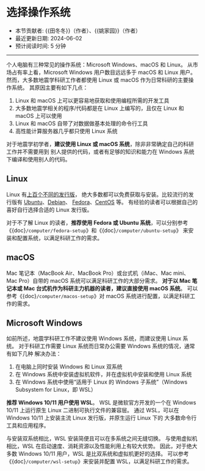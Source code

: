 # 选择操作系统

- 本节贡献者: {{田冬冬}}（作者）、{{姚家园}}（作者）
- 最近更新日期: 2024-06-02
- 预计阅读时间: 5 分钟

----

个人电脑有三种常见的操作系统：Microsoft Windows、macOS 和 Linux。
从市场占有率上看，Microsoft Windows 用户数目远远多于 macOS 和 Linux 用户。
然而，大多数地震学科研工作者都使用 Linux 或 macOS 作为日常科研的主要操作系统。
其原因主要有如下几点：

1. Linux 和 macOS 上可以更容易地获取和使用编程所需的开发工具
2. 大多数地震学相关的程序/代码都是在 Linux 上编写的，且仅在 Linux 和 macOS 上可以使用
3. Linux 和 macOS 自带了对数据做基本处理的命令行工具
4. 高性能计算服务器几乎都只使用 Linux 系统

对于地震学初学者，**建议使用 Linux 或 macOS 系统**，除非非常确定自己的科研工作并不需要用到
别人提供的代码，或者有足够的知识和能力在 Windows 系统下编译和使用别人的代码。

## Linux

Linux 有[上百个不同的发行版](https://distrowatch.com/)，
绝大多数都可以免费获取与安装。比较流行的发行版有
[Ubuntu](https://ubuntu.com/)、[Debian](https://www.debian.org/)、
[Fedora](https://getfedora.org/)、[CentOS](https://www.centos.org/) 等。
有经验的读者可以根据自己的喜好自行选择合适的 Linux 发行版。

对于不了解 Linux 的读者，**推荐使用 Fedora 或 Ubuntu 系统**，可以分别参考
《{doc}`/computer/fedora-setup`》和《{doc}`/computer/ubuntu-setup`》
来安装和配置系统，以满足科研工作的需求。

## macOS

Mac 笔记本（MacBook Air、MacBook Pro）或台式机（iMac、Mac mini、Mac Pro）自带的
macOS 系统可以满足科研工作的大部分需求。
**对于以 Mac 笔记本或 Mac 台式机作为科研主力机器的读者，建议直接使用 macOS 系统**。
可以参考《{doc}`/computer/macos-setup`》对 macOS 系统进行配置，以满足科研工作的需求。

## Microsoft Windows

如前所述，地震学科研工作不建议使用 Windows 系统，而建议使用 Linux 系统。
对于科研工作需要 Linux 系统而日常办公需要 Windows 系统的情况，通常有如下几种
解决办法：

1. 在电脑上同时安装 Windows 和 Linux 双系统
2. 在 Windows 系统中安装虚拟机软件，并在虚拟机中安装和使用 Linux 系统
3. 在 Windows 系统中使用“适用于 Linux 的 Windows 子系统”（Windows Subsystem for Linux，即 WSL）

**推荐 Windows 10/11 用户使用 WSL**。
WSL 是微软官方开发的一个在 Windows 10/11 上运行原生 Linux 二进制可执行文件的兼容层。
通过 WSL，可以在 Windows 10/11 上安装主流 Linux 发行版，并原生运行 Linux 下的
大多数命令行工具和应用程序。

与安装双系统相比，WSL 安装简便且可以在多系统之间无缝切换。
与使用虚拟机相比，WSL 在启动速度、消耗资源以及性能利用上有较大优势。
因此，对于绝大多数 Windows 10/11 用户，WSL 是比双系统和虚拟机更好的选择。
可以参考《{doc}`/computer/wsl-setup`》来安装并配置 WSL，以满足科研工作的需求。
